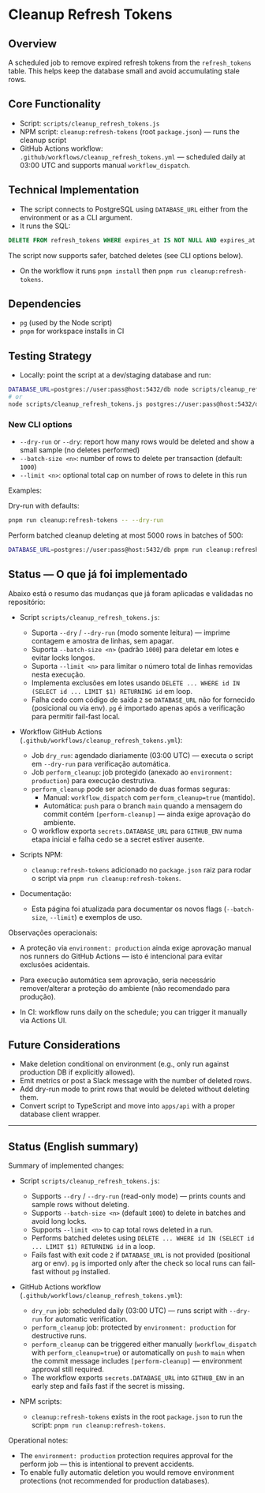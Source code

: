 # Cleanup Refresh Tokens

## Overview

A scheduled job to remove expired refresh tokens from the `refresh_tokens` table. This helps keep the database small and
avoid accumulating stale rows.

## Core Functionality

- Script: `scripts/cleanup_refresh_tokens.js`
- NPM script: `cleanup:refresh-tokens` (root `package.json`) — runs the cleanup script
- GitHub Actions workflow: `.github/workflows/cleanup_refresh_tokens.yml` — scheduled daily at 03:00 UTC and supports
  manual `workflow_dispatch`.

## Technical Implementation

- The script connects to PostgreSQL using `DATABASE_URL` either from the environment or as a CLI argument.
- It runs the SQL:

```sql
DELETE FROM refresh_tokens WHERE expires_at IS NOT NULL AND expires_at < now();
```

The script now supports safer, batched deletes (see CLI options below).

- On the workflow it runs `pnpm install` then `pnpm run cleanup:refresh-tokens`.

## Dependencies

- `pg` (used by the Node script)
- `pnpm` for workspace installs in CI

## Testing Strategy

- Locally: point the script at a dev/staging database and run:

```bash
DATABASE_URL=postgres://user:pass@host:5432/db node scripts/cleanup_refresh_tokens.js
# or
node scripts/cleanup_refresh_tokens.js postgres://user:pass@host:5432/db
```

### New CLI options

- `--dry-run` or `--dry`: report how many rows would be deleted and show a small sample (no deletes performed)
- `--batch-size <n>`: number of rows to delete per transaction (default: `1000`)
- `--limit <n>`: optional total cap on number of rows to delete in this run

Examples:

Dry-run with defaults:

```bash
pnpm run cleanup:refresh-tokens -- --dry-run
```

Perform batched cleanup deleting at most 5000 rows in batches of 500:

```bash
DATABASE_URL=postgres://user:pass@host:5432/db pnpm run cleanup:refresh-tokens -- --batch-size 500 --limit 5000
```

## Status — O que já foi implementado

Abaixo está o resumo das mudanças que já foram aplicadas e validadas no repositório:

- Script `scripts/cleanup_refresh_tokens.js`:
  - Suporta `--dry` / `--dry-run` (modo somente leitura) — imprime contagem e amostra de linhas, sem apagar.
  - Suporta `--batch-size <n>` (padrão `1000`) para deletar em lotes e evitar locks longos.
  - Suporta `--limit <n>` para limitar o número total de linhas removidas nesta execução.
  - Implementa exclusões em lotes usando `DELETE ... WHERE id IN (SELECT id ... LIMIT $1) RETURNING id` em loop.
  - Falha cedo com código de saída `2` se `DATABASE_URL` não for fornecido (posicional ou via env). `pg` é importado
    apenas após a verificação para permitir fail-fast local.

- Workflow GitHub Actions (`.github/workflows/cleanup_refresh_tokens.yml`):
  - Job `dry_run`: agendado diariamente (03:00 UTC) — executa o script em `--dry-run` para verificação automática.
  - Job `perform_cleanup`: job protegido (anexado ao `environment: production`) para execução destrutiva.
  - `perform_cleanup` pode ser acionado de duas formas seguras:
    - Manual: `workflow_dispatch` com `perform_cleanup=true` (mantido).
    - Automática: `push` para o branch `main` quando a mensagem do commit contém `[perform-cleanup]` — ainda exige
      aprovação do ambiente.
  - O workflow exporta `secrets.DATABASE_URL` para `GITHUB_ENV` numa etapa inicial e falha cedo se a secret estiver
    ausente.

- Scripts NPM:
  - `cleanup:refresh-tokens` adicionado no `package.json` raiz para rodar o script via
    `pnpm run cleanup:refresh-tokens`.

- Documentação:
  - Esta página foi atualizada para documentar os novos flags (`--batch-size`, `--limit`) e exemplos de uso.

Observações operacionais:

- A proteção via `environment: production` ainda exige aprovação manual nos runners do GitHub Actions — isto é
  intencional para evitar exclusões acidentais.
- Para execução automática sem aprovação, seria necessário remover/alterar a proteção do ambiente (não recomendado para
  produção).

- In CI: workflow runs daily on the schedule; you can trigger it manually via Actions UI.

## Future Considerations

- Make deletion conditional on environment (e.g., only run against production DB if explicitly allowed).
- Emit metrics or post a Slack message with the number of deleted rows.
- Add dry-run mode to print rows that would be deleted without deleting them.
- Convert script to TypeScript and move into `apps/api` with a proper database client wrapper.

---

## Status (English summary)

Summary of implemented changes:

- Script `scripts/cleanup_refresh_tokens.js`:
  - Supports `--dry` / `--dry-run` (read-only mode) — prints counts and sample rows without deleting.
  - Supports `--batch-size <n>` (default `1000`) to delete in batches and avoid long locks.
  - Supports `--limit <n>` to cap total rows deleted in a run.
  - Performs batched deletes using `DELETE ... WHERE id IN (SELECT id ... LIMIT $1) RETURNING id` in a loop.
  - Fails fast with exit code `2` if `DATABASE_URL` is not provided (positional arg or env). `pg` is imported only after
    the check so local runs can fail-fast without `pg` installed.

- GitHub Actions workflow (`.github/workflows/cleanup_refresh_tokens.yml`):
  - `dry_run` job: scheduled daily (03:00 UTC) — runs script with `--dry-run` for automatic verification.
  - `perform_cleanup` job: protected by `environment: production` for destructive runs.
  - `perform_cleanup` can be triggered either manually (`workflow_dispatch` with `perform_cleanup=true`) or
    automatically on `push` to `main` when the commit message includes `[perform-cleanup]` — environment approval still
    required.
  - The workflow exports `secrets.DATABASE_URL` into `GITHUB_ENV` in an early step and fails fast if the secret is
    missing.

- NPM scripts:
  - `cleanup:refresh-tokens` exists in the root `package.json` to run the script: `pnpm run cleanup:refresh-tokens`.

Operational notes:

- The `environment: production` protection requires approval for the perform job — this is intentional to prevent
  accidents.
- To enable fully automatic deletion you would remove environment protections (not recommended for production
  databases).
